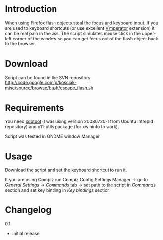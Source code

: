 # Introduction #

When using Firefox flash objects steal the focus and keyboard input. If you are used to keyboard shortcuts (or use excellent [Vimperator](http://vimperator.org/vimperator) extension) it can be real pain in the ass. The script simulates mouse click in the upper-left corner of the window so you can get focus out of the flash object back to the browser.


# Download #

Script can be found in the SVN repository: http://code.google.com/p/kosciak-misc/source/browse/bash/escape_flash.sh


# Requirements #

You need [xdotool](http://www.semicomplete.com/projects/xdotool/) (I was using version 20080720-1 from Ubuntu Intrepid repository) and x11-utils package (for xwininfo to work).

Script was tested in GNOME window Manager


# Usage #

Download the script and set the keyboard shortcut to run it.

If you are using Compiz run Compiz Config Settings Manager → go to _General Settings_ → _Commands_ tab → set path to the script in _Commands_ section and set key binding in _Key bindings_ section


# Changelog #

0.1
  * initial release